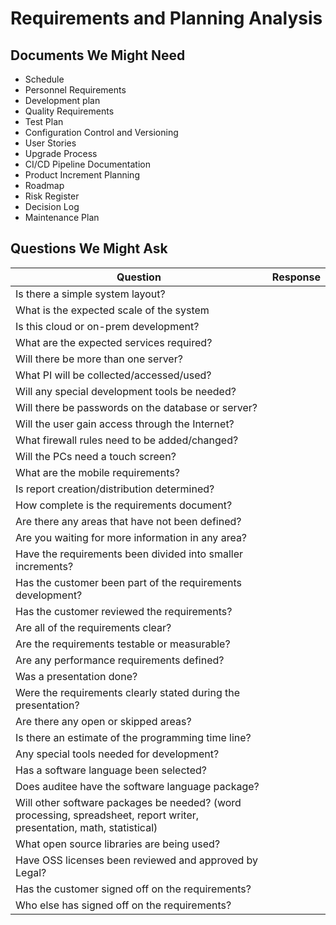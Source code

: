 # Requirements and Planning Analysis

## Documents We Might Need

- Schedule
- Personnel Requirements
- Development plan
- Quality Requirements
- Test Plan
- Configuration Control and Versioning
- User Stories
- Upgrade Process
- CI/CD Pipeline Documentation
- Product Increment Planning
- Roadmap
- Risk Register
- Decision Log
- Maintenance Plan

## Questions We Might Ask

|Question|Response|
|---|---|
|Is there a simple system layout? |  |
|What is the expected scale of the system |  |
|Is this cloud or on-prem development?  |  |
|What are the expected services required?  |  |
|Will there be more than one server? |  |
|What PI will be collected/accessed/used?  |  |
|Will any special development tools be needed? |  |
|Will there be passwords on the database or server? |  |
|Will the user gain access through the Internet? |  |
|What firewall rules need to be added/changed? |  |
|Will the PCs need a touch screen? |  |
|What are the mobile requirements?  |  |
|Is report creation/distribution determined? |  |
|How complete is the requirements document? |  |
|Are there any areas that have not been defined? |  |
|Are you waiting for more information in any area? |  |
|Have the requirements been divided into smaller increments? |  |  
|Has the customer been part of the requirements development? |  |
|Has the customer reviewed the requirements? |  |
|Are all of the requirements clear? |  |
|Are the requirements testable or measurable?  |  |
|Are any performance requirements defined? |  |
|Was a presentation done? |  |
|Were the requirements clearly stated during the presentation? |  |
|Are there any open or skipped areas? |  |
|Is there an estimate of the programming time line? |  |
|Any special tools needed for development? |  |
|Has a software language been selected? |  |
|Does auditee have the software language package?  |  |
|Will other software packages be needed? (word processing, spreadsheet, report writer, presentation, math, statistical)  |  |
|What open source libraries are being used? |  |
| Have OSS licenses been reviewed and approved by Legal? |  |
|Has the customer signed off on the requirements? |  |
|Who else has signed off on the requirements? |  |